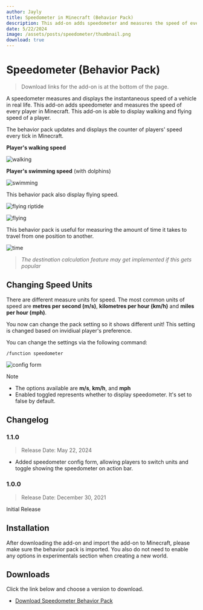 ```yaml
---
author: Jayly
title: Speedometer in Minecraft (Behavior Pack)
description: This add-on adds speedometer and measures the speed of every player in Minecraft.
date: 5/22/2024
image: /assets/posts/speedometer/thumbnail.png
download: true
---
```


# Speedometer (Behavior Pack)

> Download links for the add-on is at the bottom of the page.

A speedometer measures and displays the instantaneous speed of a vehicle in real life. This add-on adds speedometer and measures the speed of every player in Minecraft. This add-on is able to display walking and flying speed of a player.

The behavior pack updates and displays the counter of players' speed every tick in Minecraft.

**Player's walking speed**

![walking](/assets/posts/speedometer/walking.png)

**Player's swimming speed** (with dolphins)

![swimming](/assets/posts/speedometer/swimming.png)

This behavior pack also display flying speed.

![flying riptide](/assets/posts/speedometer/flying-riptide.png)

![flying](/assets/posts/speedometer/flying.png)

This behavior pack is useful for measuring the amount of time it takes to travel from one position to another.

![time](/assets/posts/speedometer/time-takes-to-travel.png)

> _The destination calculation feature may get implemented if this gets popular_

## Changing Speed Units

There are different measure units for speed. The most common units of speed are **metres per second (m/s)**, **kilometres per hour (km/h)** and **miles per hour (mph)**.

You now can change the pack setting so it shows different unit! This setting is changed based on invidiual player's preference.

You can change the settings via the following command:

```
/function speedometer
```

![config form](/assets/posts/speedometer/config-form.png)

> [!NOTE]
>
> - The options available are **m/s**, **km/h**, and **mph**
> - Enabled toggled represents whether to display speedometer. It's set to false by default.

## Changelog

### 1.1.0

> Release Date: May 22, 2024

- Added speedometer config form, allowing players to switch units and toggle showing the speedometer on action bar.

### 1.0.0

> Release Date: December 30, 2021

Initial Release

## Installation

After downloading the add-on and import the add-on to Minecraft, please make sure the behavior pack is imported. You also do not need to enable any options in experimentals section when creating a new world.

## Downloads

Click the link below and choose a version to download.

- [Download Speedometer Behavior Pack](/posts/speedometer/downloads/)

